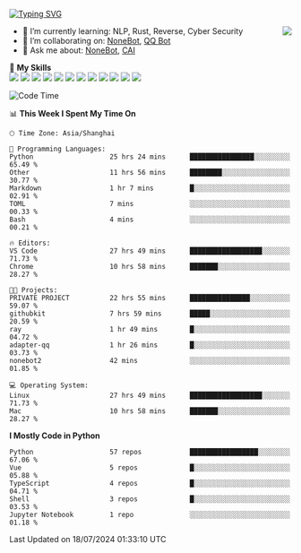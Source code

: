[![Typing SVG](https://readme-typing-svg.herokuapp.com?size=25&duration=2500&color=8C43EA&vCenter=true&width=200&height=40&lines=Hi+there+%F0%9F%91%8B%F0%9F%8F%BB;I'm+yanyongyu)](https://git.io/typing-svg)

<a href="#">
  <img align="right" src="https://github-readme-stats.vercel.app/api?username=yanyongyu&count_private=true&show_icons=true&bg_color=15,f2f7fd,E0EAFC" />
</a>

- 🌱 I’m currently learning: NLP, Rust, Reverse, Cyber Security
- 👯 I’m collaborating on: [NoneBot](https://github.com/nonebot), [QQ Bot](https://github.com/Mrs4s/go-cqhttp)
- 💬 Ask me about: [NoneBot](https://github.com/nonebot), [CAI](https://github.com/cscs181/CAI)

🌟 **My Skills**  
![](https://img.shields.io/badge/-Python-3e74a2?style=flat-square&logo=Python&logoColor=fff)
![](https://img.shields.io/badge/-TypeScript-3178C6?style=flat-square&logo=TypeScript&logoColor=fff)
![](https://img.shields.io/badge/-Vue-4fc08d?style=flat-square&logo=Vue.js&logoColor=fff)
![](https://img.shields.io/badge/-React-2d98ce?style=flat-square&logo=React&logoColor=fff)
![](https://img.shields.io/badge/-FastAPI-009688?style=flat-square&logo=FastAPI&logoColor=fff)
![](https://img.shields.io/badge/-Linux-000000?style=flat-square&logo=Linux&logoColor=fff)
![](https://img.shields.io/badge/-Docker-2496ED?style=flat-square&logo=Docker&logoColor=fff)
![](https://img.shields.io/badge/-Kubernetes-326CE5?style=flat-square&logo=Kubernetes&logoColor=fff)
![](https://img.shields.io/badge/-GitHub%20Actions-2088FF?style=flat-square&logo=GitHubActions&logoColor=fff)
![](https://img.shields.io/badge/-PostgreSQL-4169E1?style=flat-square&logo=PostgreSQL&logoColor=fff)
![](https://img.shields.io/badge/-Redis-DC382D?style=flat-square&logo=Redis&logoColor=fff)
![](https://img.shields.io/badge/-MongoDB-47A248?style=flat-square&logo=MongoDB&logoColor=fff)

<!--START_SECTION:waka-->
![Code Time](http://img.shields.io/badge/Code%20Time-6%2C385%20hrs%2010%20mins-blue)

📊 **This Week I Spent My Time On** 

```text
🕑︎ Time Zone: Asia/Shanghai

💬 Programming Languages: 
Python                   25 hrs 24 mins      ████████████████░░░░░░░░░   65.49 % 
Other                    11 hrs 56 mins      ████████░░░░░░░░░░░░░░░░░   30.77 % 
Markdown                 1 hr 7 mins         █░░░░░░░░░░░░░░░░░░░░░░░░   02.91 % 
TOML                     7 mins              ░░░░░░░░░░░░░░░░░░░░░░░░░   00.33 % 
Bash                     4 mins              ░░░░░░░░░░░░░░░░░░░░░░░░░   00.21 % 

🔥 Editors: 
VS Code                  27 hrs 49 mins      ██████████████████░░░░░░░   71.73 % 
Chrome                   10 hrs 58 mins      ███████░░░░░░░░░░░░░░░░░░   28.27 % 

🐱‍💻 Projects: 
PRIVATE PROJECT          22 hrs 55 mins      ███████████████░░░░░░░░░░   59.07 % 
githubkit                7 hrs 59 mins       █████░░░░░░░░░░░░░░░░░░░░   20.59 % 
ray                      1 hr 49 mins        █░░░░░░░░░░░░░░░░░░░░░░░░   04.72 % 
adapter-qq               1 hr 26 mins        █░░░░░░░░░░░░░░░░░░░░░░░░   03.73 % 
nonebot2                 42 mins             ░░░░░░░░░░░░░░░░░░░░░░░░░   01.85 % 

💻 Operating System: 
Linux                    27 hrs 49 mins      ██████████████████░░░░░░░   71.73 % 
Mac                      10 hrs 58 mins      ███████░░░░░░░░░░░░░░░░░░   28.27 % 
```

**I Mostly Code in Python** 

```text
Python                   57 repos            █████████████████░░░░░░░░   67.06 % 
Vue                      5 repos             █░░░░░░░░░░░░░░░░░░░░░░░░   05.88 % 
TypeScript               4 repos             █░░░░░░░░░░░░░░░░░░░░░░░░   04.71 % 
Shell                    3 repos             █░░░░░░░░░░░░░░░░░░░░░░░░   03.53 % 
Jupyter Notebook         1 repo              ░░░░░░░░░░░░░░░░░░░░░░░░░   01.18 % 
```




 Last Updated on 18/07/2024 01:33:10 UTC
<!--END_SECTION:waka-->
